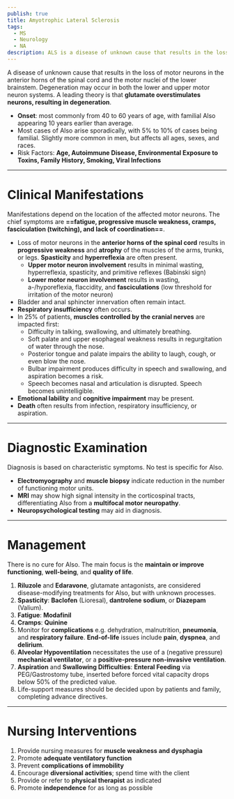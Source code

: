 ```yaml
---
publish: true
title: Amyotrophic Lateral Sclerosis
tags:
  - MS
  - Neurology
  - NA
description: ALS is a disease of unknown cause that results in the loss of motor neurons in the anterior horns of the spinal cord and the motor nuclei of the lower brainstem.
---
```

A disease of unknown cause that results in the loss of motor neurons in the anterior horns of the spinal cord and the motor nuclei of the lower brainstem. Degeneration may occur in both the lower and upper motor neuron systems. A leading theory is that **glutamate overstimulates neurons, resulting in degeneration**.
- **Onset**: most commonly from 40 to 60 years of age, with familial Also appearing 10 years earlier than average.
- Most cases of Also arise sporadically, with 5% to 10% of cases being familial. Slightly more common in men, but affects all ages, sexes, and races.
- Risk Factors: **Age, Autoimmune Disease, Environmental Exposure to Toxins, Family History, Smoking, Viral Infections**

___

# Clinical Manifestations
Manifestations depend on the location of the affected motor neurons. The chief symptoms are **==fatigue, progressive muscle weakness, cramps, fasciculation (twitching), and lack of coordination==**.
- Loss of motor neurons in the **anterior horns of the spinal cord** results in **progressive weakness** and **atrophy** of the muscles of the arms, trunks, or legs. **Spasticity** and **hyperreflexia** are often present.
	- **Upper motor neuron involvement** results in minimal wasting, hyperreflexia, spasticity, and primitive reflexes (Babinski sign)
	- **Lower motor neuron involvement** results in wasting, a-/hyporeflexia, flaccidity, and **fasciculations** (low threshold for irritation of the motor neuron)
- Bladder and anal sphincter innervation often remain intact.
- **Respiratory insufficiency** often occurs.
- In 25% of patients, **muscles controlled by the cranial nerves** are impacted first:
	- Difficulty in talking, swallowing, and ultimately breathing.
	- Soft palate and upper esophageal weakness results in regurgitation of water through the nose.
	- Posterior tongue and palate impairs the ability to laugh, cough, or even blow the nose.
	- Bulbar impairment produces difficulty in speech and swallowing, and aspiration becomes a risk.
	- Speech becomes nasal and articulation is disrupted. Speech becomes unintelligible.
- **Emotional lability** and **cognitive impairment** may be present.
- **Death** often results from infection, respiratory insufficiency, or aspiration.

___

# Diagnostic Examination
Diagnosis is based on characteristic symptoms. No test is specific for Also.
- **Electromyography** and **muscle biopsy** indicate reduction in the number of functioning motor units.
- **MRI** may show high signal intensity in the corticospinal tracts, differentiating Also from a **multifocal motor neuropathy**.
- **Neuropsychological testing** may aid in diagnosis.

___

# Management
There is no cure for Also. The main focus is the **maintain or improve functioning**, **well-being**, and **quality of life**.
1. **Riluzole** and **Edaravone**, glutamate antagonists, are considered disease-modifying treatments for Also, but with unknown processes.
2. **Spasticity**: **Baclofen** (Lioresal), **dantrolene sodium**, or **Diazepam** (Valium).
3. **Fatigue**: **Modafinil**
4. **Cramps**: **Quinine**
5. Monitor for **complications** e.g. dehydration, malnutrition, **pneumonia**, and **respiratory failure**. **End-of-life** issues include **pain**, **dyspnea**, and **delirium**.
6. **Alveolar Hypoventilation** necessitates the use of a (negative pressure) **mechanical ventilator**, or a **positive-pressure non-invasive ventilation**.
7. **Aspiration** and **Swallowing Difficulties**: **Enteral Feeding** via PEG/Gastrostomy tube, inserted before forced vital capacity drops below 50% of the predicted value.
8. Life-support measures should be decided upon by patients and family, completing advance directives.

___

# Nursing Interventions
1. Provide nursing measures for **muscle weakness and dysphagia**
2. Promote **adequate ventilatory function**
3. Prevent **complications of immobility**
4. Encourage **diversional activities**; spend time with the client
5. Provide or refer to **physical therapist** as indicated
6. Promote **independence** for as long as possible
